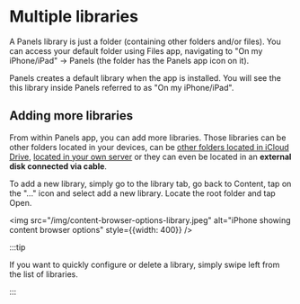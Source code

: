 # Multiple libraries

A Panels library is just a folder (containing other folders and/or files). You can access your default folder using Files app, navigating to "On my iPhone/iPad" -> Panels (the folder has the Panels app icon on it).

Panels creates a default library when the app is installed. You will see the this library inside Panels referred to as "On my iPhone/iPad".

## Adding more libraries

From within Panels app, you can add more libraries. Those libraries can be other folders located in your devices, can be [other folders located in iCloud Drive](../import-content/icloud-drive.md), [located in your own server](../import-content/opds.md) or they can even be located in an **external disk connected via cable**.

To add a new library, simply go to the library tab, go back to Content, tap on the "..." icon and select add a new library.
Locate the root folder and tap Open.

<img src="/img/content-browser-options-library.jpeg" alt="iPhone showing content browser options" style={{width: 400}} />

:::tip

If you want to quickly configure or delete a library, simply swipe left from the list of libraries.

:::
